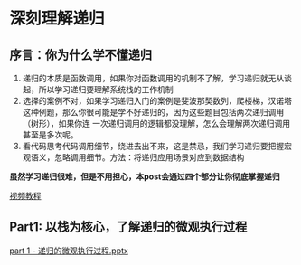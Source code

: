 # 深刻理解递归
## 序言：你为什么学不懂递归
1. 递归的本质是函数调用，如果你对函数调用的机制不了解，学习递归就无从谈起，所以学习递归要理解系统栈的工作机制
2. 选择的案例不对，如果学习递归入门的案例是斐波那契数列，爬楼梯，汉诺塔这种例题，那么你很可能是学不好递归的，因为这些题目包括两次递归调用（树形），如果你连
一次递归调用的逻辑都没理解，怎么会理解两次递归调用甚至是多次呢。
3. 看代码思考代码调用细节，绕进去出不来，这是禁忌，我们学习递归要把握宏观语义，忽略调用细节。方法：将递归应用场景对应到数据结构

**虽然学习递归很难，但是不用担心，本post会通过四个部分让你彻底掌握递归**


[视频教程](https://www.bilibili.com/video/BV15g4y1g7CM?p=3&spm_id_from=pageDriver&vd_source=a8faf89fe79fd69a6f90de3b47a9f852)
## Part1: 以栈为核心，了解递归的微观执行过程
[part 1 - 递归的微观执行过程.pptx](https://github.com/liu2su/leetcode/files/11547862/day.1.-.pptx)


